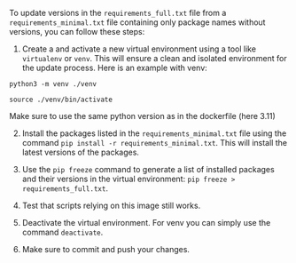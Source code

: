 To update versions in the `requirements_full.txt` file from a `requirements_minimal.txt` file containing only package names without versions, you can follow these steps:

1. Create a and activate a new virtual environment using a tool like `virtualenv` or `venv`. This will ensure a clean and isolated environment for the update process.  Here is an example with venv:

```
python3 -m venv ./venv

source ./venv/bin/activate
```

Make sure to use the same python version as in the dockerfile (here 3.11)

2. Install the packages listed in the `requirements_minimal.txt` file using the command `pip install -r requirements_minimal.txt`. This will install the latest versions of the packages.

3. Use the `pip freeze` command to generate a list of installed packages and their versions in the virtual environment:
 `pip freeze > requirements_full.txt`.

4. Test that scripts relying on this image still works.

5. Deactivate the virtual environment. For venv you can simply use the command `deactivate`. 

6. Make sure to commit and push your changes.

